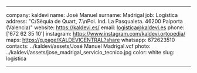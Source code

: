 ---

company: kaldevi
name: José Manuel
surname: Madrigal
job: Logística
address: "C/Sèquia de Quart, 7.\nPol. Ind. La Pasqualeta. 46200 Paiporta (Valencia)"
website: https://kaldevi.es/
email: logistica@kaldevi.es
phone: ['672 62 35 10']
instagram: https://www.instagram.com/kaldevi.ortopedia/
maps: https://g.page/KALDEVICENTRAL?share
whatsapp: 672623510
contacts: ../kaldevi/assets/José Manuel Madrigal.vcf
photo: ../kaldevi/assets/jose_madrigal_servicio_tecnico.jpg
color: white
slug: logistica

---